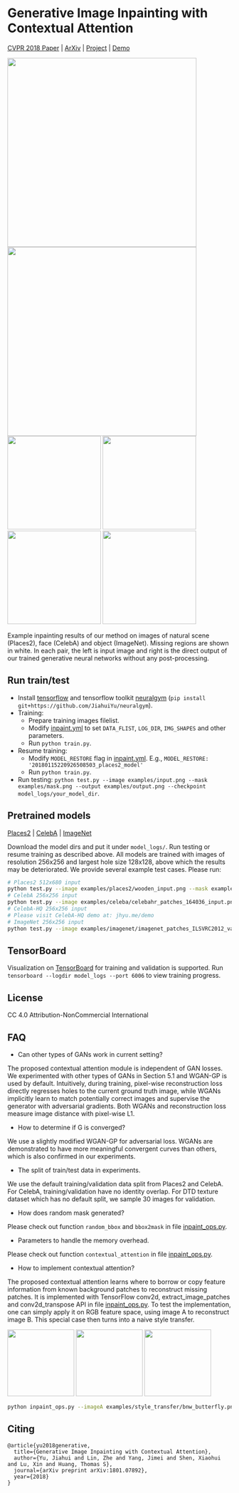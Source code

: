 # Generative Image Inpainting with Contextual Attention

[CVPR 2018 Paper](http://jhyu.me/resources/publications/yu2018-generative-inpainting-paper.pdf) | [ArXiv](https://arxiv.org/abs/1801.07892) | [Project](http://jhyu.me/posts/2018/01/20/generative-inpainting.html) | [Demo](http://jhyu.me/posts/2018/01/20/generative-inpainting.html#post)

<img src="https://user-images.githubusercontent.com/22609465/35317673-845730e4-009d-11e8-920e-62ea0a25f776.png" width="425"/> <img src="https://user-images.githubusercontent.com/22609465/35317674-846418ea-009d-11e8-90c7-652e32cef798.png" width="425"/>
<img src="https://user-images.githubusercontent.com/22609465/35317678-848aa3fc-009d-11e8-84a5-01be01a31fc6.png" width="210"/> <img src="https://user-images.githubusercontent.com/22609465/35317679-8496ab84-009d-11e8-945c-e1f957b04288.png" width="210"/>
<img src="https://user-images.githubusercontent.com/22609465/35347783-c5e948fe-00fb-11e8-819c-8212d4edcfd3.png" width="210"/> <img src="https://user-images.githubusercontent.com/22609465/35347784-c5f4242c-00fb-11e8-8e46-5ad224e15096.png" width="210"/>

Example inpainting results of our method on images of natural scene (Places2), face (CelebA) and object (ImageNet). Missing regions are shown in white. In each pair, the left is input image and right is the direct output of our trained generative neural networks without any post-processing.

## Run train/test

* Install [tensorflow](https://www.tensorflow.org/install/) and tensorflow toolkit [neuralgym](https://github.com/JiahuiYu/neuralgym) (`pip install git+https://github.com/JiahuiYu/neuralgym`).  
* Training:
  * Prepare training images filelist.
  * Modify [inpaint.yml](/inpaint.yml) to set `DATA_FLIST`, `LOG_DIR`, `IMG_SHAPES` and other parameters.
  * Run `python train.py`.
* Resume training:
  * Modify `MODEL_RESTORE` flag in [inpaint.yml](/inpaint.yml). E.g., `MODEL_RESTORE: '20180115220926508503_places2_model'`
  * Run `python train.py`.
* Run testing: `python test.py --image examples/input.png --mask examples/mask.png --output examples/output.png --checkpoint model_logs/your_model_dir`.

## Pretrained models

[Places2](https://drive.google.com/open?id=1M3AFy7x9DqXaI-fINSynW7FJSXYROfv-) | [CelebA](https://drive.google.com/open?id=1sP8ViF3mxUMN--xpKqonEeW9d8S8pJEo) | [ImageNet](https://drive.google.com/open?id=136APWSdPRAF7-XoS8sMBTLV-X3f-ogE0)

Download the model dirs and put it under `model_logs/`. Run testing or resume training as described above. All models are trained with images of resolution 256x256 and largest hole size 128x128, above which the results may be deteriorated. We provide several example test cases. Please run:

```bash
# Places2 512x680 input
python test.py --image examples/places2/wooden_input.png --mask examples/places2/wooden_mask.png --output examples/output.png --checkpoint_dir model_logs/release_places2_256
# CelebA 256x256 input
python test.py --image examples/celeba/celebahr_patches_164036_input.png --mask examples/center_mask_256.png --output examples/output.png --checkpoint_dir model_logs/release_celeba_256/
# CelebA-HQ 256x256 input
# Please visit CelebA-HQ demo at: jhyu.me/demo
# ImageNet 256x256 input
python test.py --image examples/imagenet/imagenet_patches_ILSVRC2012_val_00000827_input.png --mask examples/center_mask_256.png --output examples/output.png --checkpoint_dir model_logs/release_imagenet_256
```

## TensorBoard

Visualization on [TensorBoard](https://www.tensorflow.org/programmers_guide/summaries_and_tensorboard) for training and validation is supported. Run `tensorboard --logdir model_logs --port 6006` to view training progress.

## License

CC 4.0 Attribution-NonCommercial International


## FAQ


* Can other types of GANs work in current setting?

The proposed contextual attention module is independent of GAN losses. We experimented with other types of GANs in Section 5.1 and WGAN-GP is used by default. Intuitively, during training, pixel-wise reconstruction loss directly regresses holes to the current ground truth image, while WGANs implicitly learn to match potentially correct images and supervise the generator with adversarial gradients. Both WGANs and reconstruction loss measure image distance with pixel-wise L1.

* How to determine if G is converged?

We use a slightly modified WGAN-GP for adversarial loss. WGANs are demonstrated to have more meaningful convergent curves than others, which is also confirmed in our experiments.

* The split of train/test data in experiments.

We use the default training/validation data split from Places2 and CelebA. For CelebA, training/validation have no identity overlap. For DTD texture dataset which has no default split, we sample 30 images for validation.

* How does random mask generated?

Please check out function `random_bbox` and `bbox2mask` in file [inpaint_ops.py](/inpaint_ops.py).

* Parameters to handle the memory overhead.

Please check out function `contextual_attention` in file [inpaint_ops.py](/inpaint_ops.py).

* How to implement contextual attention?

The proposed contextual attention learns where to borrow or copy feature information from known background patches to reconstruct missing patches. It is implemented with TensorFlow conv2d, extract_image_patches and conv2d_transpose API in file [inpaint_ops.py](/inpaint_ops.py). To test the implementation, one can simply apply it on RGB feature space, using image A to reconstruct image B. This special case then turns into a naive style transfer.

<img src="https://user-images.githubusercontent.com/22609465/36634042-4168652a-1964-11e8-90a9-2c480b97eff7.jpg" height="150"/> <img src="https://user-images.githubusercontent.com/22609465/36634043-4178580e-1964-11e8-9ebf-69c4b6ad52a5.png" height="150"/> <img src="https://user-images.githubusercontent.com/22609465/36634040-413ee394-1964-11e8-8d23-f86a018edf01.png" height="150"/>

```bash
python inpaint_ops.py --imageA examples/style_transfer/bnw_butterfly.png  --imageB examples/style_transfer/bike.jpg --imageOut examples/style_transfer/bike_style_out.png
```


## Citing
```
@article{yu2018generative,
  title={Generative Image Inpainting with Contextual Attention},
  author={Yu, Jiahui and Lin, Zhe and Yang, Jimei and Shen, Xiaohui and Lu, Xin and Huang, Thomas S},
  journal={arXiv preprint arXiv:1801.07892},
  year={2018}
}
```
